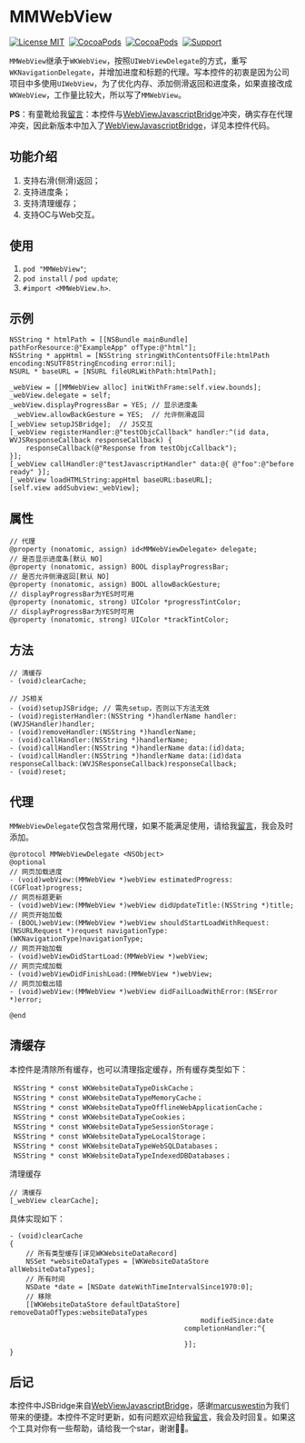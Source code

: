 # MMWebView

[![License MIT](https://img.shields.io/badge/license-MIT-green.svg?style=flat)](https://raw.githubusercontent.com/ChellyLau/MMWebView/master/LICENSE)&nbsp;
[![CocoaPods](http://img.shields.io/cocoapods/v/MMWebView.svg?style=flat)](http://cocoapods.org/?q=MMWebView)&nbsp;
[![CocoaPods](http://img.shields.io/cocoapods/p/MMWebView.svg?style=flat)](http://cocoapods.org/?q=MMWebView)&nbsp;
[![Support](https://img.shields.io/badge/support-iOS%208.0%2B%20-blue.svg?style=flat)](https://www.apple.com/nl/ios/)&nbsp;


`MMWebView`继承于`WKWebView`，按照`UIWebViewDelegate`的方式，重写`WKNavigationDelegate`，并增加进度和标题的代理。写本控件的初衷是因为公司项目中多使用`UIWebView`，为了优化内存、添加侧滑返回和进度条，如果直接改成`WKWebView`，工作量比较大，所以写了`MMWebView`。


**PS**：有童靴给我[留言](https://github.com/ChellyLau/MMWebView/issues)：本控件与[WebViewJavascriptBridge](https://github.com/marcuswestin/WebViewJavascriptBridge)冲突，确实存在代理冲突，因此新版本中加入了[WebViewJavascriptBridge](https://github.com/marcuswestin/WebViewJavascriptBridge)，详见本控件代码。


## 功能介绍

1. 支持右滑(侧滑)返回；
2. 支持进度条；
3. 支持清理缓存；
4. 支持OC与Web交互。

## 使用 

1. `pod "MMWebView"`;
2. `pod install` / `pod update`;
3. `#import <MMWebView.h>`.

## 示例

```objc
NSString * htmlPath = [[NSBundle mainBundle] pathForResource:@"ExampleApp" ofType:@"html"];
NSString * appHtml = [NSString stringWithContentsOfFile:htmlPath encoding:NSUTF8StringEncoding error:nil];
NSURL * baseURL = [NSURL fileURLWithPath:htmlPath];
    
_webView = [[MMWebView alloc] initWithFrame:self.view.bounds];
_webView.delegate = self;
_webView.displayProgressBar = YES; // 显示进度条
 _webView.allowBackGesture = YES;  // 允许侧滑返回
[_webView setupJSBridge];  // JS交互
[_webView registerHandler:@"testObjcCallback" handler:^(id data, WVJSResponseCallback responseCallback) {
    responseCallback(@"Response from testObjcCallback");
}];
[_webView callHandler:@"testJavascriptHandler" data:@{ @"foo":@"before ready" }];
[_webView loadHTMLString:appHtml baseURL:baseURL];
[self.view addSubview:_webView];
```

## 属性

```objc
// 代理
@property (nonatomic, assign) id<MMWebViewDelegate> delegate;
// 是否显示进度条[默认 NO]
@property (nonatomic, assign) BOOL displayProgressBar;
// 是否允许侧滑返回[默认 NO]
@property (nonatomic, assign) BOOL allowBackGesture;
// displayProgressBar为YES时可用
@property (nonatomic, strong) UIColor *progressTintColor;
// displayProgressBar为YES时可用
@property (nonatomic, strong) UIColor *trackTintColor;
```

## 方法

```objc
// 清缓存
- (void)clearCache;

// JS相关
- (void)setupJSBridge; // 需先setup，否则以下方法无效
- (void)registerHandler:(NSString *)handlerName handler:(WVJSHandler)handler;
- (void)removeHandler:(NSString *)handlerName;
- (void)callHandler:(NSString *)handlerName;
- (void)callHandler:(NSString *)handlerName data:(id)data;
- (void)callHandler:(NSString *)handlerName data:(id)data responseCallback:(WVJSResponseCallback)responseCallback;
- (void)reset;
```


## 代理

`MMWebViewDelegate`仅包含常用代理，如果不能满足使用，请给我[留言](https://github.com/ChellyLau/MMWebView/issues)，我会及时添加。


```objc
@protocol MMWebViewDelegate <NSObject>
@optional
// 网页加载进度
- (void)webView:(MMWebView *)webView estimatedProgress:(CGFloat)progress;
// 网页标题更新
- (void)webView:(MMWebView *)webView didUpdateTitle:(NSString *)title;
// 网页开始加载
- (BOOL)webView:(MMWebView *)webView shouldStartLoadWithRequest:(NSURLRequest *)request navigationType:(WKNavigationType)navigationType;
// 网页开始加载
- (void)webViewDidStartLoad:(MMWebView *)webView;
// 网页完成加载
- (void)webViewDidFinishLoad:(MMWebView *)webView;
// 网页加载出错
- (void)webView:(MMWebView *)webView didFailLoadWithError:(NSError *)error;

@end
```

## 清缓存

本控件是清除所有缓存，也可以清理指定缓存，所有缓存类型如下：

```objc
 NSString * const WKWebsiteDataTypeDiskCache；
 NSString * const WKWebsiteDataTypeMemoryCache；
 NSString * const WKWebsiteDataTypeOfflineWebApplicationCache；
 NSString * const WKWebsiteDataTypeCookies；
 NSString * const WKWebsiteDataTypeSessionStorage；
 NSString * const WKWebsiteDataTypeLocalStorage；
 NSString * const WKWebsiteDataTypeWebSQLDatabases；
 NSString * const WKWebsiteDataTypeIndexedDBDatabases；
```

清理缓存

```objc
// 清缓存
[_webView clearCache];
```
 
 具体实现如下：
 
```objc
- (void)clearCache
{
    // 所有类型缓存[详见WKWebsiteDataRecord]
    NSSet *websiteDataTypes = [WKWebsiteDataStore allWebsiteDataTypes];
    // 所有时间
    NSDate *date = [NSDate dateWithTimeIntervalSince1970:0];
    // 移除
    [[WKWebsiteDataStore defaultDataStore] removeDataOfTypes:websiteDataTypes
                                               modifiedSince:date
                                           completionHandler:^{
                                               
                                           }];
}
``` 

## 后记

本控件中JSBridge来自[WebViewJavascriptBridge](https://github.com/marcuswestin/WebViewJavascriptBridge)，感谢[marcuswestin](https://github.com/marcuswestin)为我们带来的便捷。本控件不定时更新，如有问题欢迎给我[留言](https://github.com/ChellyLau/MMWebView/issues)，我会及时回复。如果这个工具对你有一些帮助，请给我一个star，谢谢🌹🌹。



